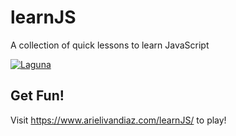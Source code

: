 # learnJS
A collection of quick lessons to learn JavaScript


[![Laguna](https://laguna.com.ar/img/label.png)](https://www.laguna.com.ar/)

## Get Fun!
Visit https://www.arielivandiaz.com/learnJS/ to play!
